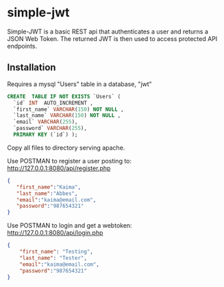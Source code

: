 # simple-jwt

Simple-JWT is a basic REST api that authenticates a user and returns a JSON Web Token. The returned JWT is then used to access protected API endpoints.

## Installation

Requires a mysql "Users" table in a database, "jwt"

```sql
CREATE  TABLE IF NOT EXISTS `Users` (
  `id` INT  AUTO_INCREMENT ,
  `first_name` VARCHAR(150) NOT NULL ,
  `last_name` VARCHAR(150) NOT NULL ,
  `email` VARCHAR(255),
  `password` VARCHAR(255),
  PRIMARY KEY (`id`) );
 ```
 
 Copy all files to directory serving apache.
 
 Use POSTMAN to register a user posting to: http://127.0.0.1:8080/api/register.php
 ```json
 {
    "first_name":"Kaima",
    "last_name":"Abbes",
    "email":"kaima@email.com",
    "password":"987654321"
}
```

Use POSTMAN to login and get a webtoken: http://127.0.0.1:8080/api/login.php
```json
{
    "first_name": "Testing",
    "last_name": "Tester",
    "email":"kaima@email.com",
    "password":"987654321"
}
```
